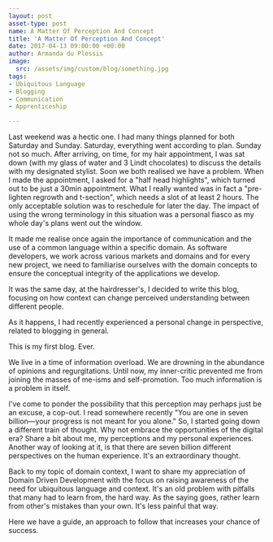 ```yaml
---
layout: post
asset-type: post
name: A Matter Of Perception And Concept
title: 'A Matter Of Perception And Concept'
date: 2017-04-13 09:00:00 +00:00
author: Armanda du Plessis
image:
  src: /assets/img/custom/blog/something.jpg
tags:
- Ubiquitous Language
- Blogging
- Communication
- Apprenticeship

---
```


Last weekend was a hectic one. I had many things planned for both Saturday and Sunday. Saturday, everything went according to plan. Sunday not so much. After arriving, on time, for my hair appointment, I was sat down (with my glass of water and 3 Lindt chocolates) to discuss the details with my designated stylist. Soon we both realised we have a problem. When I made the appointment, I asked for a "half head highlights", which turned out to be just a 30min appointment. What I really wanted was in fact a "pre-lighten regrowth and t-section", which needs a slot of at least 2 hours.
The only acceptable solution was to reschedule for later the day. The impact of using the wrong terminology in this situation was a personal fiasco as my whole day's plans went out the window. 

It made me realise once again the importance of communication and the use of a common language within a specific domain. As software developers, we work across various markets and domains and for every new project, we need to familiarise ourselves with the domain concepts to ensure the conceptual integrity of the applications we develop.

It was the same day, at the hairdresser's, I decided to write this blog, focusing on how context can change perceived understanding between different people. 

As it happens, I had recently experienced a personal change in perspective, related to blogging in general.

This is my first blog. Ever.

We live in a time of information overload. We are drowning in the abundance of opinions and regurgitations. Until now, my inner-critic prevented me from joining the masses of me-isms and self-promotion. Too much information is a problem in itself.

I've come to ponder the possibility that this perception may perhaps just be an excuse, a cop-out. I read somewhere recently "You are one in seven billion—your progress is not meant for you alone." So, I started going down a different train of thought. Why not embrace the opportunities of the digital era? Share a bit about me, my perceptions and my personal experiences. Another way of looking at it, is that there are seven billion different perspectives on the human experience. It's an extraordinary thought.

Back to my topic of domain context, I want to share my appreciation of Domain Driven Development with the focus on raising awareness of the need for ubiquitous language and context. 
It's an old problem with pitfalls that many had to learn from, the hard way. As the saying goes, rather learn from other's mistakes than your own. It's less painful that way.

Here we have a guide, an approach to follow that increases your chance of success.

